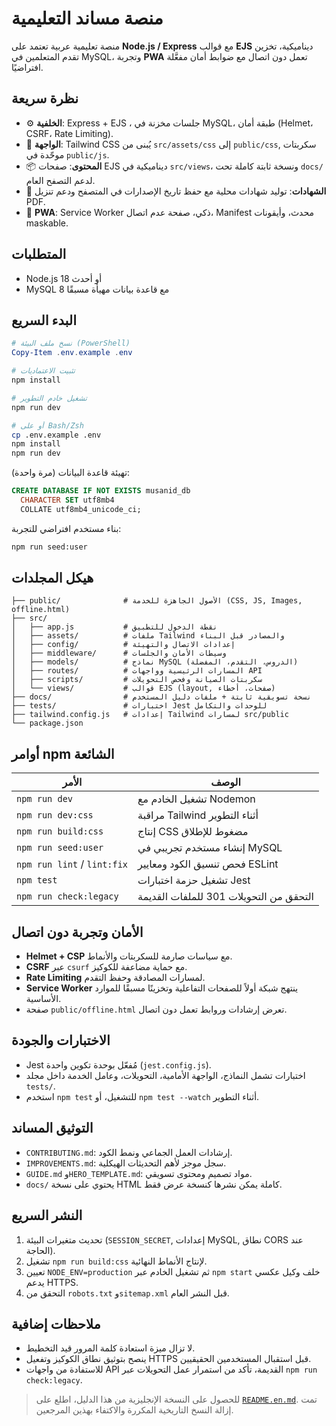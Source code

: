 # منصة مساند التعليمية

منصة تعليمية عربية تعتمد على **Node.js / Express** مع قوالب **EJS** ديناميكية، تخزين تقدم المتعلمين في MySQL، وتجربة **PWA** تعمل دون اتصال مع ضوابط أمان مفعَّلة افتراضيًا.

## نظرة سريعة
- ⚙️ **الخلفية**: Express + EJS ، جلسات مخزنة في MySQL، طبقة أمان (Helmet، CSRF، Rate Limiting).
- 🎨 **الواجهة**: Tailwind CSS يُبنى من `src/assets/css` إلى `public/css`, سكربتات موحّدة في `public/js`.
- 📦 **المحتوى**: صفحات EJS ديناميكية في `src/views`، ونسخة ثابتة كاملة تحت `docs/` لدعم التصفح العام.
- 📄 **الشهادات**: توليد شهادات محلية مع حفظ تاريخ الإصدارات في المتصفح ودعم تنزيل PDF.
- 📱 **PWA**: Service Worker ذكي، صفحة عدم اتصال، Manifest محدث، وأيقونات maskable.

## المتطلبات
- Node.js 18 أو أحدث
- MySQL 8 مع قاعدة بيانات مهيأة مسبقًا

## البدء السريع
```powershell
# نسخ ملف البيئة (PowerShell)
Copy-Item .env.example .env

# تثبيت الاعتماديات
npm install

# تشغيل خادم التطوير
npm run dev
```

```bash
# أو على Bash/Zsh
cp .env.example .env
npm install
npm run dev
```

تهيئة قاعدة البيانات (مرة واحدة):
```sql
CREATE DATABASE IF NOT EXISTS musanid_db
  CHARACTER SET utf8mb4
  COLLATE utf8mb4_unicode_ci;
```

بناء مستخدم افتراضي للتجربة:
```bash
npm run seed:user
```

## هيكل المجلدات
```
├── public/              # الأصول الجاهزة للخدمة (CSS, JS, Images, offline.html)
├── src/
│   ├── app.js           # نقطة الدخول للتطبيق
│   ├── assets/          # ملفات Tailwind والمصادر قبل البناء
│   ├── config/          # إعدادات الاتصال والتهيئة
│   ├── middleware/      # وسيطات الأمان والجلسات
│   ├── models/          # نماذج MySQL (الدروس، التقدم، المفضلة)
│   ├── routes/          # المسارات الرئيسية وواجهات API
│   ├── scripts/         # سكربتات الصيانة وفحص التحويلات
│   └── views/           # قوالب EJS (layout, صفحات، أخطاء)
├── docs/                # نسخة تسويقية ثابتة + ملفات دليل المستخدم
├── tests/               # اختبارات Jest للوحدات والتكامل
├── tailwind.config.js   # إعدادات Tailwind لمسارات src/public
└── package.json
```

## أوامر npm الشائعة
| الأمر | الوصف |
|-------|-------|
| `npm run dev` | تشغيل الخادم مع Nodemon |
| `npm run dev:css` | مراقبة Tailwind أثناء التطوير |
| `npm run build:css` | إنتاج CSS مضغوط للإطلاق |
| `npm run seed:user` | إنشاء مستخدم تجريبي في MySQL |
| `npm run lint` / `lint:fix` | فحص تنسيق الكود ومعايير ESLint |
| `npm test` | تشغيل حزمة اختبارات Jest |
| `npm run check:legacy` | التحقق من التحويلات 301 للملفات القديمة |

## الأمان وتجربة دون اتصال
- **Helmet + CSP** مع سياسات صارمة للسكربتات والأنماط.
- **CSRF** عبر `csurf` مع حماية مضاعفة للكوكيز.
- **Rate Limiting** لمسارات المصادقة وحفظ التقدم.
- **Service Worker** ينتهج شبكة أولاً للصفحات التفاعلية وتخزينًا مسبقًا للموارد الأساسية.
- صفحة `public/offline.html` تعرض إرشادات وروابط تعمل دون اتصال.

## الاختبارات والجودة
- Jest مُفعّل بوحدة تكوين واحدة (`jest.config.js`).
- اختبارات تشمل النماذج، الواجهة الأمامية، التحويلات، وعامل الخدمة داخل مجلد `tests/`.
- استخدم `npm test` للتشغيل، أو `npm test --watch` أثناء التطوير.

## التوثيق المساند
- `CONTRIBUTING.md`: إرشادات العمل الجماعي ونمط الكود.
- `IMPROVEMENTS.md`: سجل موجز لأهم التحديثات الهيكلية.
- `GUIDE.md` و`HERO_TEMPLATE.md`: مواد تصميم ومحتوى تسويقي.
- `docs/` يحتوي على نسخة HTML كاملة يمكن نشرها كنسخة عرض فقط.

## النشر السريع
1. تحديث متغيرات البيئة (`SESSION_SECRET`, إعدادات MySQL, نطاق CORS عند الحاجة).
2. تشغيل `npm run build:css` لإنتاج الأنماط النهائية.
3. تعيين `NODE_ENV=production` ثم تشغيل الخادم عبر `npm start` خلف وكيل عكسي يدعم HTTPS.
4. التحقق من `robots.txt` و`sitemap.xml` قبل النشر العام.

## ملاحظات إضافية
- لا تزال ميزة استعادة كلمة المرور قيد التخطيط.
- ينصح بتوثيق نطاق الكوكيز وتفعيل HTTPS قبل استقبال المستخدمين الحقيقيين.
- للاستفادة من واجهات API القديمة، تأكد من استمرار عمل التحويلات عبر `npm run check:legacy`.

> للحصول على النسخة الإنجليزية من هذا الدليل، اطلع على [`README.en.md`](README.en.md). تمت إزالة النسخ التاريخية المكررة والاكتفاء بهذين المرجعين.
